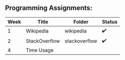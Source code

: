 ## Programming Assignments:

| Week | Title | Folder | Status
| --- | --- | --- | --- |
| 1 | Wikipedia | wikipedia | :heavy_check_mark: |
| 2 | StackOverflow | stackoverflow | :heavy_check_mark: |
| 4 | Time Usage |  |  |

